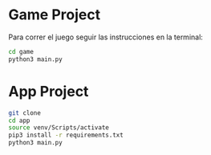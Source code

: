 # Game Project

Para correr el juego seguir las instrucciones en la terminal:

```sh
cd game
python3 main.py
```

# App Project 

```sh
git clone 
cd app
source venv/Scripts/activate
pip3 install -r requirements.txt
python3 main.py
```


